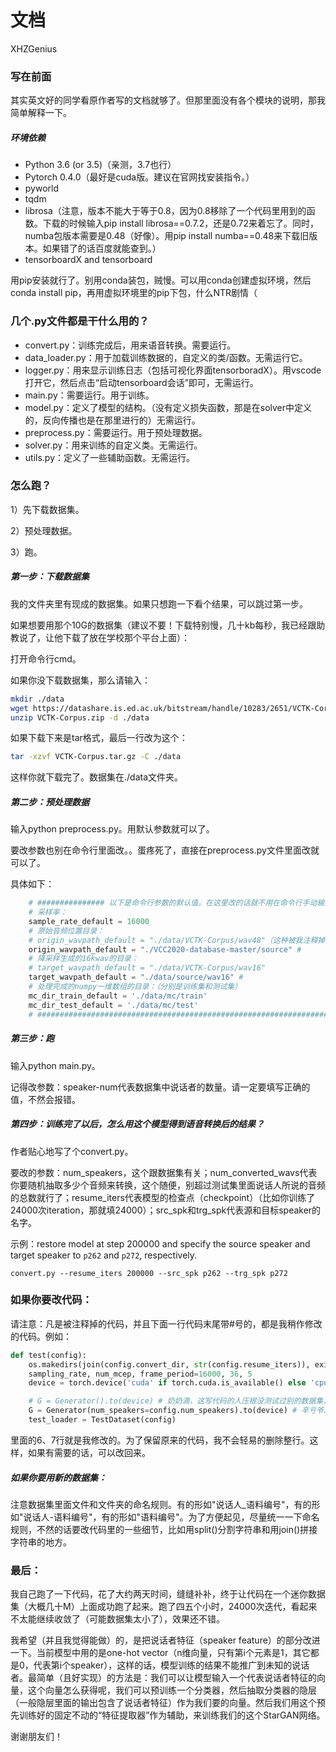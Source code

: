 # 文档

XHZGenius



### 写在前面

其实英文好的同学看原作者写的文档就够了。但那里面没有各个模块的说明，那我简单解释一下。



##### 环境依赖

* Python 3.6 (or 3.5)（亲测，3.7也行）
* Pytorch 0.4.0（最好是cuda版。建议在官网找安装指令。）
* pyworld
* tqdm
* librosa（注意，版本不能大于等于0.8，因为0.8移除了一个代码里用到的函数。下载的时候输入pip install librosa==0.7.2，还是0.72来着忘了。同时，numba包版本需要是0.48（好像）。用pip install numba==0.48来下载旧版本。如果错了的话百度就能查到。）
* tensorboardX and tensorboard

用pip安装就行了。别用conda装包，贼慢。可以用conda创建虚拟环境，然后conda install pip，再用虚拟环境里的pip下包，什么NTR剧情（



### 几个.py文件都是干什么用的？

* convert.py：训练完成后，用来语音转换。需要运行。
* data_loader.py：用于加载训练数据的，自定义的类/函数。无需运行它。
* logger.py：用来显示训练日志（包括可视化界面tensorboradX）。用vscode打开它，然后点击“启动tensorboard会话”即可，无需运行。
* main.py：需要运行。用于训练。
* model.py：定义了模型的结构。（没有定义损失函数，那是在solver中定义的，反向传播也是在那里进行的）无需运行。
* preprocess.py：需要运行。用于预处理数据。
* solver.py：用来训练的自定义类。无需运行。
* utils.py：定义了一些辅助函数。无需运行。



### 怎么跑？

1）先下载数据集。

2）预处理数据。

3）跑。

##### 第一步：下载数据集

我的文件夹里有现成的数据集。如果只想跑一下看个结果，可以跳过第一步。

如果想要用那个10G的数据集（建议不要！下载特别慢，几十kb每秒，我已经跟助教说了，让他下载了放在学校那个平台上面）：

打开命令行cmd。

如果你没下载数据集，那么请输入：

```bash
mkdir ./data
wget https://datashare.is.ed.ac.uk/bitstream/handle/10283/2651/VCTK-Corpus.zip?sequence=2&isAllowed=y
unzip VCTK-Corpus.zip -d ./data
```

如果下载下来是tar格式，最后一行改为这个：

```bash
tar -xzvf VCTK-Corpus.tar.gz -C ./data
```

这样你就下载完了。数据集在./data文件夹。

##### 第二步：预处理数据

输入python preprocess.py。用默认参数就可以了。

要改参数也别在命令行里面改。。蛋疼死了，直接在preprocess.py文件里面改就可以了。

具体如下：

```python
    # ############### 以下是命令行参数的默认值。在这里改的话就不用在命令行手动输入了。##################
    # 采样率：
    sample_rate_default = 16000
    # 原始音频位置目录：
    # origin_wavpath_default = "./data/VCTK-Corpus/wav48"（这种被我注释掉的是原代码，我换了数据集所以改了）
    origin_wavpath_default = "./VCC2020-database-master/source" #
    # 降采样生成的16kwav的目录：
    # target_wavpath_default = "./data/VCTK-Corpus/wav16"
    target_wavpath_default = "./data/source/wav16" #
    # 处理完成的numpy一维数组的目录：（分别是训练集和测试集）
    mc_dir_train_default = './data/mc/train'
    mc_dir_test_default = './data/mc/test'
    # #############################################################################################
```

##### 第三步：跑

输入python main.py。

记得改参数：speaker-num代表数据集中说话者的数量。请一定要填写正确的值，不然会报错。



##### 第四步：训练完了以后，怎么用这个模型得到语音转换后的结果？

作者贴心地写了个convert.py。

要改的参数：num_speakers，这个跟数据集有关；num_converted_wavs代表你要随机抽取多少个音频来转换，这个随便，别超过测试集里面说话人所说的音频的总数就行了；resume_iters代表模型的检查点（checkpoint）（比如你训练了24000次iteration，那就填24000）；src_spk和trg_spk代表源和目标speaker的名字。

示例：restore model at step 200000 and specify the source speaker and target speaker to `p262` and `p272`, respectively.

```
convert.py --resume_iters 200000 --src_spk p262 --trg_spk p272
```



### 如果你要改代码：

请注意：凡是被注释掉的代码，并且下面一行代码末尾带#号的，都是我稍作修改的代码。例如：

```python
def test(config):
    os.makedirs(join(config.convert_dir, str(config.resume_iters)), exist_ok=True)
    sampling_rate, num_mcep, frame_period=16000, 36, 5
    device = torch.device('cuda' if torch.cuda.is_available() else 'cpu')

    # G = Generator().to(device) # 奶奶滴，这写代码的人压根没测试过别的数据集，连参数都不传直接用默认值？？
    G = Generator(num_speakers=config.num_speakers).to(device) # 辛亏爷发现滴早，机智如我
    test_loader = TestDataset(config)
```

里面的6、7行就是我修改的。为了保留原来的代码，我不会轻易的删除整行。这样，如果有需要的话，可以改回来。

##### 如果你要用新的数据集：

注意数据集里面文件和文件夹的命名规则。有的形如"说话人\_语料编号"，有的形如"说话人-语料编号"，有的形如"语料编号"。为了方便起见，尽量统一一下命名规则，不然的话要改代码里的一些细节，比如用split()分割字符串和用join()拼接字符串的地方。



### 最后：

我自己跑了一下代码，花了大约两天时间，缝缝补补，终于让代码在一个迷你数据集（大概几十M）上面成功跑了起来。跑了四五个小时，24000次迭代，看起来不太能继续收敛了（可能数据集太小了），效果还不错。

我希望（并且我觉得能做）的，是把说话者特征（speaker feature）的部分改进一下。当前模型中用的是one-hot vector（n维向量，只有第i个元素是1，其它都是0，代表第i个speaker），这样的话，模型训练的结果不能推广到未知的说话者。最简单（且好实现）的方法是：我们可以让模型输入一个代表说话者特征的向量，这个向量怎么获得呢，我们可以预训练一个分类器，然后抽取分类器的隐层（一般隐层里面的输出包含了说话者特征）作为我们要的向量。然后我们用这个预先训练好的固定不动的“特征提取器”作为辅助，来训练我们的这个StarGAN网络。

谢谢朋友们！
